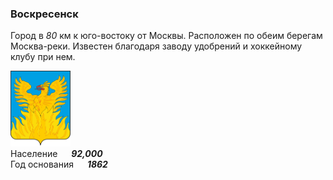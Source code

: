 <!--2021-10-17 15:23:26-->
### Воскресенск
Город в *80* км к юго-востоку от Москвы. Расположен по обеим берегам Москва-реки.
Известен благодаря заводу удобрений и хоккейному клубу при нем.

<img src="./voskresensk.svg" width="96px"><br>
Население &emsp; ***92,000*** &emsp;<br>
Год&nbsp;основания &emsp; ***1862***